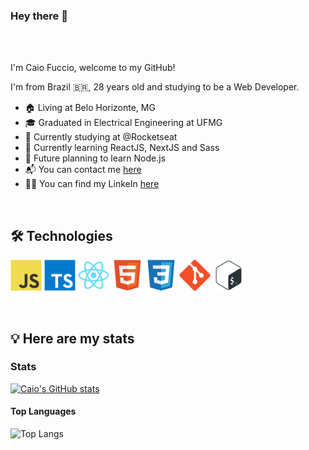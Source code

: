 ### Hey there 👋

<br />
<br />

I'm Caio Fuccio, welcome to my GitHub!

I'm from Brazil 🇧🇷, 28 years old and studying to be a Web Developer.

* 🏠 Living at Belo Horizonte, MG
* 🎓 Graduated in Electrical Engineering at UFMG
* 📖 Currently studying at @Rocketseat
* 🌱 Currently learning ReactJS, NextJS and Sass
* 🍃 Future planning to learn Node.js
* 📬 You can contact me [here](mailto:caio@gmail.com)
* 👨‍💻 You can find my LinkeIn [here](https://linkedin.com/in/caiofuccio)

<br/>

## 🛠️ Technologies
<img src="https://raw.githubusercontent.com/devicons/devicon/2809b567852a4648062a2d3e7c1c531367458c0b/icons/javascript/javascript-original.svg" height="50"> <img src="https://raw.githubusercontent.com/devicons/devicon/2809b567852a4648062a2d3e7c1c531367458c0b/icons/typescript/typescript-original.svg" height="50"> <img src="https://raw.githubusercontent.com/devicons/devicon/2809b567852a4648062a2d3e7c1c531367458c0b/icons/react/react-original.svg" height="50"> <img src="https://raw.githubusercontent.com/devicons/devicon/2809b567852a4648062a2d3e7c1c531367458c0b/icons/html5/html5-original.svg" height="50"> <img src="https://raw.githubusercontent.com/devicons/devicon/2809b567852a4648062a2d3e7c1c531367458c0b/icons/css3/css3-original.svg" height="50"> <img src="https://raw.githubusercontent.com/devicons/devicon/2809b567852a4648062a2d3e7c1c531367458c0b/icons/git/git-original.svg" height="50"> <img src="https://raw.githubusercontent.com/devicons/devicon/2809b567852a4648062a2d3e7c1c531367458c0b/icons/bash/bash-original.svg" height="50">

<br/>

## 💡 Here are my stats

### Stats

[![Caio's GitHub stats](https://github-readme-stats.vercel.app/api?username=caiofuccio)](https://github.com/anuraghazra/github-readme-stats)


#### Top Languages

![Top Langs](https://github-readme-stats.vercel.app/api/top-langs/?username=caiofuccio&title_color=2F80ED)
